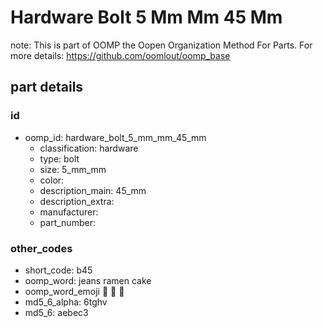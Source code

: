 # Hardware Bolt 5 Mm Mm 45 Mm  

note: This is part of OOMP the Oopen Organization Method For Parts. For more details: https://github.com/oomlout/oomp_base

##  part details





### id
* oomp_id: hardware_bolt_5_mm_mm_45_mm
  * classification: hardware
  * type: bolt
  * size: 5_mm_mm
  * color: 
  * description_main: 45_mm
  * description_extra: 
  * manufacturer: 
  * part_number: 

### other_codes
* short_code: b45
* oomp_word: jeans ramen cake
* oomp_word_emoji :jeans: :ramen: :cake:
* md5_6_alpha: 6tghv
* md5_6: aebec3